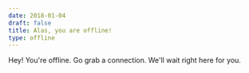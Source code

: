 ```yaml
---
date: 2018-01-04
draft: false
title: Alas, you are offline!
type: offline
---
```


Hey! You're offline. Go grab a connection. We'll wait right here for you.